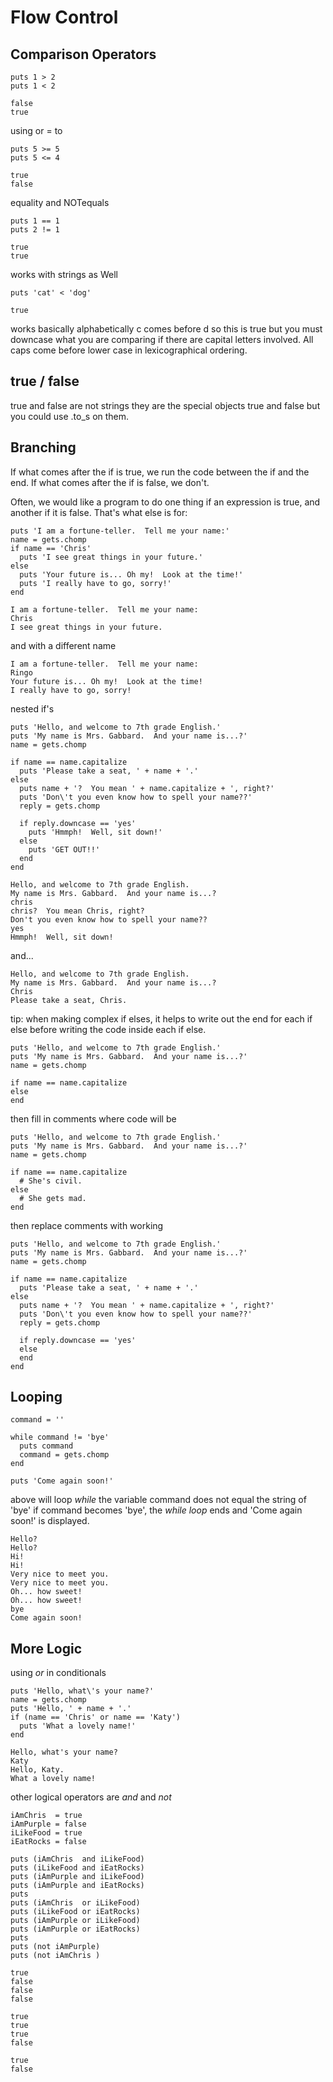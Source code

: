 # Flow Control

## Comparison Operators
```
puts 1 > 2
puts 1 < 2
```
```
false
true
```
using or = to
```
puts 5 >= 5
puts 5 <= 4
```
```
true
false
```

equality and NOTequals

```
puts 1 == 1
puts 2 != 1
```
```
true
true
```
works with strings as Well

```
puts 'cat' < 'dog'
```
```
true
```
works basically alphabetically c comes before d so this is true
but you must downcase what you are comparing if there are capital letters involved. All caps come before lower case in lexicographical ordering.

## true / false

 true and false are not strings they are the special objects true and false but you could use .to_s on them.

 ## Branching

 If what comes after the if is true, we run the code between the if and the end. If what comes after the if is false, we don't.

 Often, we would like a program to do one thing if an expression is true, and another if it is false. That's what else is for:
```
puts 'I am a fortune-teller.  Tell me your name:'
name = gets.chomp
if name == 'Chris'
  puts 'I see great things in your future.'
else
  puts 'Your future is... Oh my!  Look at the time!'
  puts 'I really have to go, sorry!'
end
```
```
I am a fortune-teller.  Tell me your name:
Chris
I see great things in your future.
```
and with a different name
```
I am a fortune-teller.  Tell me your name:
Ringo
Your future is... Oh my!  Look at the time!
I really have to go, sorry!
```
nested if's
```
puts 'Hello, and welcome to 7th grade English.'
puts 'My name is Mrs. Gabbard.  And your name is...?'
name = gets.chomp

if name == name.capitalize
  puts 'Please take a seat, ' + name + '.'
else
  puts name + '?  You mean ' + name.capitalize + ', right?'
  puts 'Don\'t you even know how to spell your name??'
  reply = gets.chomp

  if reply.downcase == 'yes'
    puts 'Hmmph!  Well, sit down!'
  else
    puts 'GET OUT!!'
  end
end
```
```
Hello, and welcome to 7th grade English.
My name is Mrs. Gabbard.  And your name is...?
chris
chris?  You mean Chris, right?
Don't you even know how to spell your name??
yes
Hmmph!  Well, sit down!

```
and...
```
Hello, and welcome to 7th grade English.
My name is Mrs. Gabbard.  And your name is...?
Chris
Please take a seat, Chris.
```
tip: when making complex if elses, it helps to write out the end for each if else before writing the code inside each if else.
```
puts 'Hello, and welcome to 7th grade English.'
puts 'My name is Mrs. Gabbard.  And your name is...?'
name = gets.chomp

if name == name.capitalize
else
end
```
then fill in comments where code will be
```
puts 'Hello, and welcome to 7th grade English.'
puts 'My name is Mrs. Gabbard.  And your name is...?'
name = gets.chomp

if name == name.capitalize
  # She's civil.
else
  # She gets mad.
end
```

then replace comments with working

```
puts 'Hello, and welcome to 7th grade English.'
puts 'My name is Mrs. Gabbard.  And your name is...?'
name = gets.chomp

if name == name.capitalize
  puts 'Please take a seat, ' + name + '.'
else
  puts name + '?  You mean ' + name.capitalize + ', right?'
  puts 'Don\'t you even know how to spell your name??'
  reply = gets.chomp

  if reply.downcase == 'yes'
  else
  end
end
```

## Looping

```
command = ''

while command != 'bye'
  puts command
  command = gets.chomp
end

puts 'Come again soon!'
```
above will loop *while* the variable command does not equal the string of 'bye' if command becomes 'bye', the *while loop* ends and 'Come again soon!' is displayed.

```
Hello?
Hello?
Hi!
Hi!
Very nice to meet you.
Very nice to meet you.
Oh... how sweet!
Oh... how sweet!
bye
Come again soon!
```

## More Logic

using *or* in conditionals
```
puts 'Hello, what\'s your name?'
name = gets.chomp
puts 'Hello, ' + name + '.'
if (name == 'Chris' or name == 'Katy')
  puts 'What a lovely name!'
end
```
```
Hello, what's your name?
Katy
Hello, Katy.
What a lovely name!
```

other logical operators are *and* and *not*
```
iAmChris  = true
iAmPurple = false
iLikeFood = true
iEatRocks = false

puts (iAmChris  and iLikeFood)
puts (iLikeFood and iEatRocks)
puts (iAmPurple and iLikeFood)
puts (iAmPurple and iEatRocks)
puts
puts (iAmChris  or iLikeFood)
puts (iLikeFood or iEatRocks)
puts (iAmPurple or iLikeFood)
puts (iAmPurple or iEatRocks)
puts
puts (not iAmPurple)
puts (not iAmChris )
```
```
true
false
false
false

true
true
true
false

true
false
```
